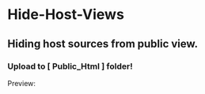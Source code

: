 # Hide-Host-Views
## Hiding host sources from public view.
### Upload to [ Public_Html ] folder!

Preview:
